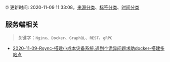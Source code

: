 :alarm_clock: 更新时间: 2020-11-09 11:33:08。[来源分类](../README.md)、[标签分类](../TAGS.md)、[时间分类](../TIMELINE.md)

## 服务端相关


> 关键字：`Nginx`、`Docker`、`GraphQL`、`REST`、`gRPC`



- [2020-11-09-Rsync-搭建小成本灾备系统,遇到个诡异问题求助docker-搭建多站点](https://www.v2ex.com/t/723330) 